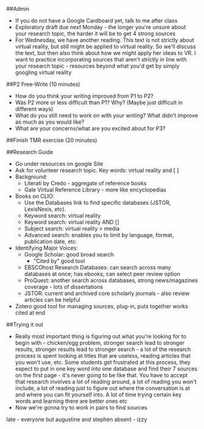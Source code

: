 ##Admin
- If you do not have a Google Cardboard yet, talk to me after class
- Exploratory draft due next Monday - the longer you're unsure about your research topic, the harder it will be to get 4 strong sources
- For Wednesday, we have another reading. This text is not strictly about virtual reality, but still might be applied to virtual reality. So we'll discuss the text, but then also think about how we might apply her ideas to VR. I want to practice incorporating sources that aren't strictly in line with your research topic - resources beyond what you'd get by simply googling virtual reality

##P2 Free-Write (10 minutes)
- How do you think your writing improved from P1 to P2?
- Was P2 more or less difficult than P1? Why? (Maybe just difficult in different ways)
- What do you still need to work on with your writing? What didn't improve as much as you would like?
- What are your concerns/what are you excited about for P3?

##Finish TMR exercise (20 minutes)

##Research Guide
- Go under resources on google Site
- Ask for volunteer research topic. Key words: virtual reality and [ ]
- Background:
  - Literati by Credo - aggregate of reference books
  - Gale Virtual Reference Library - more like encyclopedias
- Books on CLIO:
  - Use the Databases link to find specific databases (JSTOR, LexisNexis, etc).
  - Keyword search: virtual reality
  - Keyword search: virtual reality AND []
  - Subject search: virtual reality > media
  - Advanced search: enables you to limit by language, format, publication date, etc.
- Identifying Major Voices:
  - Google Scholar: good broad search
    - "Cited by" good tool
  - EBSCOhost Research Databases: can search across many databases at once; has ebooks; can select peer review option
  - ProQuest: another search across databases, strong news/magazines coverage - lots of dissertations
  - JSTOR: current and archived core scholarly journals - also review articles can be helpful
- Zotero good tool for managing sources, plug-in, puts together works cited at end

##Trying it out
- Really most important thing is figuring out what you're looking for to begin with - chicken/egg problem, stronger search lead to stronger results, stronger results lead to stronger search - a lot of the research process is spent looking at titles that are useless, reading articles that you won't use, etc. Some students get frustrated at this process, they expect to put in one key word into one database and find their 7 sources on the first page - it's never going to be like that. You have to accept that research involves a lot of reading around, a lot of reading you won't include, a lot of reading just to figure out where the conversation is at and where you can fit yourself into. A lot of time trying certain key words and learning there are better ones etc
- Now we're gonna try to work in pairs to find sources

late - everyone but augustine and stephen
absent - izzy 
